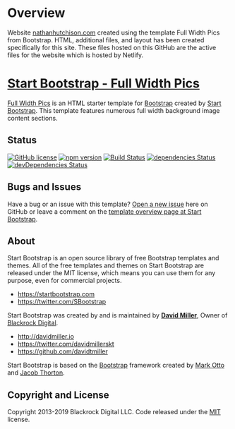 # Overview
Website [nathanhutchison.com](https://www.nathanhutchison.com/) created using the template Full Width Pics from Bootstrap.  HTML, additional files, and layout has been created specifically for this site.  These files hosted on this GitHub are the active files for the website which is hosted by Netlify.

# [Start Bootstrap - Full Width Pics](https://startbootstrap.com/template-overviews/full-width-pics/)

[Full Width Pics](http://startbootstrap.com/template-overviews/full-width-pics/) is an HTML starter template for [Bootstrap](http://getbootstrap.com/) created by [Start Bootstrap](http://startbootstrap.com/). This template features numerous full width background image content sections.


## Status

[![GitHub license](https://img.shields.io/badge/license-MIT-blue.svg)](https://raw.githubusercontent.com/BlackrockDigital/startbootstrap-full-width-pics/master/LICENSE)
[![npm version](https://img.shields.io/npm/v/startbootstrap-full-width-pics.svg)](https://www.npmjs.com/package/startbootstrap-full-width-pics)
[![Build Status](https://travis-ci.org/BlackrockDigital/startbootstrap-full-width-pics.svg?branch=master)](https://travis-ci.org/BlackrockDigital/startbootstrap-full-width-pics)
[![dependencies Status](https://david-dm.org/BlackrockDigital/startbootstrap-full-width-pics/status.svg)](https://david-dm.org/BlackrockDigital/startbootstrap-full-width-pics)
[![devDependencies Status](https://david-dm.org/BlackrockDigital/startbootstrap-full-width-pics/dev-status.svg)](https://david-dm.org/BlackrockDigital/startbootstrap-full-width-pics?type=dev)


## Bugs and Issues

Have a bug or an issue with this template? [Open a new issue](https://github.com/BlackrockDigital/startbootstrap-full-width-pics/issues) here on GitHub or leave a comment on the [template overview page at Start Bootstrap](http://startbootstrap.com/template-overviews/full-width-pics/).

## About

Start Bootstrap is an open source library of free Bootstrap templates and themes. All of the free templates and themes on Start Bootstrap are released under the MIT license, which means you can use them for any purpose, even for commercial projects.

* https://startbootstrap.com
* https://twitter.com/SBootstrap

Start Bootstrap was created by and is maintained by **[David Miller](http://davidmiller.io/)**, Owner of [Blackrock Digital](http://blackrockdigital.io/).

* http://davidmiller.io
* https://twitter.com/davidmillerskt
* https://github.com/davidtmiller

Start Bootstrap is based on the [Bootstrap](http://getbootstrap.com/) framework created by [Mark Otto](https://twitter.com/mdo) and [Jacob Thorton](https://twitter.com/fat).

## Copyright and License

Copyright 2013-2019 Blackrock Digital LLC. Code released under the [MIT](https://github.com/BlackrockDigital/startbootstrap-full-width-pics/blob/gh-pages/LICENSE) license.
